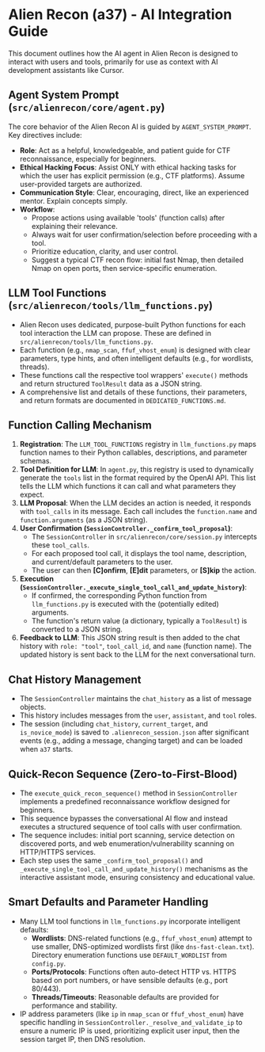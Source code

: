 # Alien Recon (a37) - AI Integration Guide

This document outlines how the AI agent in Alien Recon is designed to interact with users and tools, primarily for use as context with AI development assistants like Cursor.

## Agent System Prompt (`src/alienrecon/core/agent.py`)
The core behavior of the Alien Recon AI is guided by `AGENT_SYSTEM_PROMPT`. Key directives include:
-   **Role**: Act as a helpful, knowledgeable, and patient guide for CTF reconnaissance, especially for beginners.
-   **Ethical Hacking Focus**: Assist ONLY with ethical hacking tasks for which the user has explicit permission (e.g., CTF platforms). Assume user-provided targets are authorized.
-   **Communication Style**: Clear, encouraging, direct, like an experienced mentor. Explain concepts simply.
-   **Workflow**:
    -   Propose actions using available 'tools' (function calls) after explaining their relevance.
    -   Always wait for user confirmation/selection before proceeding with a tool.
    -   Prioritize education, clarity, and user control.
    -   Suggest a typical CTF recon flow: initial fast Nmap, then detailed Nmap on open ports, then service-specific enumeration.

## LLM Tool Functions (`src/alienrecon/tools/llm_functions.py`)
-   Alien Recon uses dedicated, purpose-built Python functions for each tool interaction the LLM can propose. These are defined in `src/alienrecon/tools/llm_functions.py`.
-   Each function (e.g., `nmap_scan`, `ffuf_vhost_enum`) is designed with clear parameters, type hints, and often intelligent defaults (e.g., for wordlists, threads).
-   These functions call the respective tool wrappers' `execute()` methods and return structured `ToolResult` data as a JSON string.
-   A comprehensive list and details of these functions, their parameters, and return formats are documented in `DEDICATED_FUNCTIONS.md`.

## Function Calling Mechanism
1.  **Registration**: The `LLM_TOOL_FUNCTIONS` registry in `llm_functions.py` maps function names to their Python callables, descriptions, and parameter schemas.
2.  **Tool Definition for LLM**: In `agent.py`, this registry is used to dynamically generate the `tools` list in the format required by the OpenAI API. This list tells the LLM which functions it can call and what parameters they expect.
3.  **LLM Proposal**: When the LLM decides an action is needed, it responds with `tool_calls` in its message. Each call includes the `function.name` and `function.arguments` (as a JSON string).
4.  **User Confirmation (`SessionController._confirm_tool_proposal`)**:
    -   The `SessionController` in `src/alienrecon/core/session.py` intercepts these `tool_calls`.
    -   For each proposed tool call, it displays the tool name, description, and current/default parameters to the user.
    -   The user can then **[C]onfirm**, **[E]dit** parameters, or **[S]kip** the action.
5.  **Execution (`SessionController._execute_single_tool_call_and_update_history`)**:
    -   If confirmed, the corresponding Python function from `llm_functions.py` is executed with the (potentially edited) arguments.
    -   The function's return value (a dictionary, typically a `ToolResult`) is converted to a JSON string.
6.  **Feedback to LLM**: This JSON string result is then added to the chat history with `role: "tool"`, `tool_call_id`, and `name` (function name). The updated history is sent back to the LLM for the next conversational turn.

## Chat History Management
-   The `SessionController` maintains the `chat_history` as a list of message objects.
-   This history includes messages from the `user`, `assistant`, and `tool` roles.
-   The session (including `chat_history`, `current_target`, and `is_novice_mode`) is saved to `.alienrecon_session.json` after significant events (e.g., adding a message, changing target) and can be loaded when `a37` starts.

## Quick-Recon Sequence (Zero-to-First-Blood)
-   The `execute_quick_recon_sequence()` method in `SessionController` implements a predefined reconnaissance workflow designed for beginners.
-   This sequence bypasses the conversational AI flow and instead executes a structured sequence of tool calls with user confirmation.
-   The sequence includes: initial port scanning, service detection on discovered ports, and web enumeration/vulnerability scanning on HTTP/HTTPS services.
-   Each step uses the same `_confirm_tool_proposal()` and `_execute_single_tool_call_and_update_history()` mechanisms as the interactive assistant mode, ensuring consistency and educational value.

## Smart Defaults and Parameter Handling
-   Many LLM tool functions in `llm_functions.py` incorporate intelligent defaults:
    -   **Wordlists**: DNS-related functions (e.g., `ffuf_vhost_enum`) attempt to use smaller, DNS-optimized wordlists first (like `dns-fast-clean.txt`). Directory enumeration functions use `DEFAULT_WORDLIST` from `config.py`.
    -   **Ports/Protocols**: Functions often auto-detect HTTP vs. HTTPS based on port numbers, or have sensible defaults (e.g., port 80/443).
    -   **Threads/Timeouts**: Reasonable defaults are provided for performance and stability.
-   IP address parameters (like `ip` in `nmap_scan` or `ffuf_vhost_enum`) have specific handling in `SessionController._resolve_and_validate_ip` to ensure a numeric IP is used, prioritizing explicit user input, then the session target IP, then DNS resolution.
